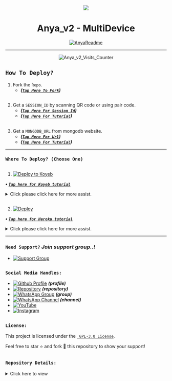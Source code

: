<p align="center">
    <img src="https://raw.githubusercontent.com/andreasbm/readme/master/assets/lines/colored.png">
</p>

<h1 align="center">Anya_v2 - MultiDevice</h1>

<p align="center">
  <a href="https://github.com/PikaBotz"><img src="http://readme-typing-svg.herokuapp.com?color=FFFFFF&center=true&vCenter=true&multiline=false&lines=Queen+Anya+v2+MultiDevice;New+Plugin+Base+Modification;Developed+by+Pika~Kun;Give+star+and+forks+this+Repo+🌟" alt="AnyaReadme"></a>
</p>

---

<p align="center"><img src="https://moe-counter.glitch.me/get/@Anya_v2-Md?theme=gelbooru" alt="Anya_v2_Visits_Counter" /></p>

##
## `How To Deploy?`
  1. Fork the `Repo`.
     - ***([`Tap Here To Fork`](https://github.com/PikaBotz/Anya_v2-MD/fork))***

##

  2. Get a `SESSION_ID` by scanning QR code or using pair code.
     - ***([`Tap Here For Session Id`](https://anya-session.olduser.me/choose.html))***
     - ***([`Tap Here For Tutorial`](https://example.com))***

##
  3. Get a `MONGODB_URL` from mongodb website.
     - ***([`Tap Here For Url`](https://www.mongodb.com/cloud/atlas/register))***
     - ***([`Tap Here For Tutorial`](https://example.com))***

---

### `Where To Deploy? (Choose One)`

##

1. [![Deploy to Koyeb](https://www.koyeb.com/static/images/deploy/button.svg)](https://app.koyeb.com/deploy?type=git&repository=https://github.com/Fake-404/Anya_v2-MD&branch=master&builder=dockerfile&region=fra&name=queen-anya-md&service_type=web&env[BotName]=Queen%20Anya%20Bot&env[Footer]=©%20Queen%20Anya%20Bot&env[Prefix]=-&env[ThemeEmoji]=🎐&env[Owner_Name]=Pika~Kun&env[Owner_Number]=91881107xxxx&env[Insta]=3.69_pika&env[Author]=PikaBotz&env[PackName]=Queen%20Anya%20v2%20MD&env[Web]=https://github.com/PikaBotz&env[GcLink]=https://chat.whatsapp.com/E490r0wSpSr89XkCWeGtnX&env[Warn_Limits]=3&env[Cooldown_Timer_Seconds]=5&env[MongoDB]=YOUR_MONGODB_URL&env[SESSION_ID]=YOUR_SESSION_ID)

***<p align="left"> • [`Tap here for Koyeb tutorial`](https://example.com) </p>***

<details>
  <summary>Click please click here for more assist.</summary>

   ***<p align="center"> • After clicking the button, you'll be redirected to the `Koyeb deployment page`. Please set the following environment variables like examples: </p>***
    
<div align="center">
    
| Key                  | Example Value                        |
|----------------------|------------------------------|
| BotName              | Queen Anya Bot               |
| Footer               | © Queen Anya Bot             |
| Prefix               | -                            |
| ThemeEmoji           | 🎐                           |
| Owner_Name           | Pika~Kun                     |
| Owner_Number         | 91881107xxxx                 |
| Insta                | 3.69_pika                    |
| Author               | @PikaBotz                    |
| PackName             | Queen Anya v2 MD             |
| Web                  | https://github.com/PikaBotz  |
| GcLink               | https://chat.whatsapp.com/E490r0wSpSr89XkCWeGtnX |
| Warn_Limits          | 3                            |
| Cooldown_Timer_Seconds | 5                           |
| MongoDB              | <YOUR_MONGODB_URL>           |
| SESSION_ID           | <YOUR_SESSION_ID>            |

</div>

*<p align="center"> Replace `91881107xxxx`, `<YOUR_MONGODB_URL>`, and `<YOUR_SESSION_ID>` with your actual values. </p>*
</details>

##

2. [![Deploy](https://www.herokucdn.com/deploy/button.svg)](https://www.heroku.com/deploy?template=https://github.com/PikaBotz/Anya_v2-MD/tree/master&env[BotName]=Queen%20Anya%20Bot&env[Footer]=©%20Queen%20Anya%20Bot&env[Prefix]=-&env[ThemeEmoji]=🎐&env[Owner_Name]=Pika~Kun&env[Owner_Number]=91881107xxxx&env[Insta]=3.69_pika&env[Author]=PikaBotz&env[PackName]=Queen%20Anya%20v2%20MD&env[Web]=https://github.com/PikaBotz&env[GcLink]=https://chat.whatsapp.com/E490r0wSpSr89XkCWeGtnX&env[Warn_Limits]=3&env[Cooldown_Timer_Seconds]=5&env[MongoDB]=YOUR_MONGODB_URL&env[SESSION_ID]=YOUR_SESSION_ID)

***<p align="left"> • [`Tap here for Heroku tutorial`](https://example.com) </p>***

<details>
  <summary>Click please click here for more assist.</summary>

   ***<p align="center"> • After clicking the button, you'll be redirected to the `Heroku deployment page`. Please set the following environment variables like example: </p>***
    
<div align="center">
    
| Key                  | Example Value                        |
|----------------------|------------------------------|
| BotName              | Queen Anya Bot               |
| Footer               | © Queen Anya Bot             |
| Prefix               | -                            |
| ThemeEmoji           | 🎐                           |
| Owner_Name           | Pika~Kun                     |
| Owner_Number         | 91881107xxxx                 |
| Insta                | 3.69_pika                    |
| Author               | @PikaBotz                    |
| PackName             | Queen Anya v2 MD             |
| Web                  | https://github.com/PikaBotz  |
| GcLink               | https://chat.whatsapp.com/E490r0wSpSr89XkCWeGtnX |
| Warn_Limits          | 3                            |
| Cooldown_Timer_Seconds | 5                           |
| MongoDB              | <YOUR_MONGODB_URL>           |
| SESSION_ID           | <YOUR_SESSION_ID>            |

</div>

*<p align="center"> Replace `91881107xxxx`, `<YOUR_MONGODB_URL>`, and `<YOUR_SESSION_ID>` with your actual values. </p>*
</details>

---

### `Need Support?` ***Join support group..!***

   - [![Support Group](https://img.shields.io/badge/WhatsApp-25D366?style=for-the-badge&logo=whatsapp&logoColor=white)](https://chat.whatsapp.com/KLDmXeCVKtf2gjokVkFSw9)
##

### `Social Media Handles:`
   - [![Github Profile](https://img.shields.io/badge/GitHub-100000?style=for-the-badge&logo=github&logoColor=white)](https://github.com/PikaBotz) ***(profile)***
   - [![Repository](https://img.shields.io/badge/GitHub-100000?style=for-the-badge&logo=github&logoColor=white)](https://github.com/PikaBotz/Anya_v2-MD) ***(repository)***
   - [![WhatsApp Group](https://img.shields.io/badge/WhatsApp-25D366?style=for-the-badge&logo=whatsapp&logoColor=white)](https://chat.whatsapp.com/E490r0wSpSr89XkCWeGtnX) ***(group)***
   - [![WhatsApp Channel](https://img.shields.io/badge/WhatsApp-25D366?style=for-the-badge&logo=whatsapp&logoColor=white)](https://whatsapp.com/channel/0029VaDIPkA6buMS9hRE7y2G) ***(channel)***
   - [![YouTube](https://img.shields.io/badge/YouTube-FF0000?style=for-the-badge&logo=youtube&logoColor=white)](https://youtube.com/@pika_kunn)
   - [![Instagram](https://img.shields.io/badge/Instagram-E4405F?style=for-the-badge&logo=instagram&logoColor=white)](https://instagram.com/3.69_pika)

##

### `License:`

This project is licensed under the [` GPL-3.0 License`](LICENSE).

Feel free to star ⭐ and fork 🍴 this repository to show your support!

##

### `Repository Details:`

<details>
  <summary>Click here to view</summary>

<div align="center">
    
| Owner 👤             | Repo 🤖              | Forks 🍽️             | Stars 🌟            | Language 🗣️        | Licence 🪪              
|----------------------|----------------------|----------------------|---------------------|---------------------|---------------------|
| [![Owner](https://img.shields.io/badge/Author-PikaBotz-red.svg)](https://github.com/PikaBotz/) | [![Repository](https://img.shields.io/badge/Repo-Anya_V2_MD-red.svg)](https://github.com/PikaBotz/Anya_v2-MD) | [![GitHub forks](https://badgen.net/github/forks/PikaBotz/Anya_v2-MD/)](https://GitHub.com/PikaBotz/Anya_v2-MD/network/) | [![GitHub stars](https://badgen.net/github/stars/PikaBotz/Anya_v2-MD)](https://GitHub.com/PikaBotz/Anya_v2-MD/stargazers/) | ![JavaScript](https://img.shields.io/badge/javascript-%23323330.svg?style=for-the-badge&logo=javascript&logoColor=%23F7DF1E) | [![GitHub license](https://img.shields.io/github/license/PikaBotz/anya_v2-md.svg)](https://github.com/PikaBotz/anya_v2-md/blob/master/LICENSE) 

| Version 💻              | Last Commit 💫              | Maintained 🤌🏻             |
|---------------------|---------------------|---------------------|
| [![GitHub release](https://img.shields.io/github/release/PikaBotz/Anya_v2-Md.svg)](https://GitHub.com/PikaBotz/Anya_v2-MD/releases/) | [![GitHub latest commit](https://badgen.net/github/last-commit/PikaBotz/Anya_v2-md)](https://GitHub.com/PikaBotz/Anya_v2-md/commit/) | [![Maintenance](https://img.shields.io/badge/maintained%3F-yes-green.svg)](https://GitHub.com/PikaBotz/Anya_v2-MD/graphs/commit-activity) |

[![Contributors over time](https://contributor-graph-api.apiseven.com/contributors-svg?chart=contributorOverTime&repo=PikaBotz/Anya_v2-MD)](https://www.apiseven.com/en/contributor-graph?chart=contributorOverTime&repo=PikaBotz/Anya_v2-MD)

</div>
</details>
